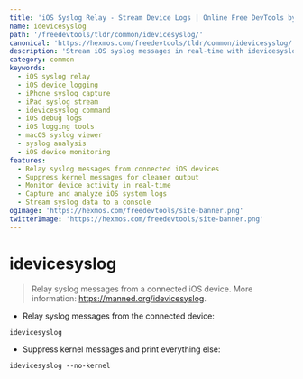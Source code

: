 ```yaml
---
title: 'iOS Syslog Relay - Stream Device Logs | Online Free DevTools by Hexmos'
name: idevicesyslog
path: '/freedevtools/tldr/common/idevicesyslog/'
canonical: 'https://hexmos.com/freedevtools/tldr/common/idevicesyslog/'
description: 'Stream iOS syslog messages in real-time with idevicesyslog. Capture device logs for debugging and monitoring purposes efficiently. Free online tool, no registration required.'
category: common
keywords:
  - iOS syslog relay
  - iOS device logging
  - iPhone syslog capture
  - iPad syslog stream
  - idevicesyslog command
  - iOS debug logs
  - iOS logging tools
  - macOS syslog viewer
  - syslog analysis
  - iOS device monitoring
features:
  - Relay syslog messages from connected iOS devices
  - Suppress kernel messages for cleaner output
  - Monitor device activity in real-time
  - Capture and analyze iOS system logs
  - Stream syslog data to a console
ogImage: 'https://hexmos.com/freedevtools/site-banner.png'
twitterImage: 'https://hexmos.com/freedevtools/site-banner.png'
---
```


# idevicesyslog

> Relay syslog messages from a connected iOS device.
> More information: <https://manned.org/idevicesyslog>.

- Relay syslog messages from the connected device:

`idevicesyslog`

- Suppress kernel messages and print everything else:

`idevicesyslog --no-kernel`
